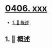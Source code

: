 # [0406. xxx](https://github.com/Tdahuyou/TNotes.leetcode/tree/main/notes/0406.%20xxx)

<!-- region:toc -->

- [1. 📝 概述](#1--概述)

<!-- endregion:toc -->

## 1. 📝 概述
